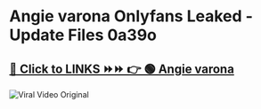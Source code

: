 
 # Angie varona Onlyfans Leaked - Update Files 0a39o

## <h2><a href="https://clipsfans.com/Angie_varona&ref=git">🔗 Click to LINKS ⏩⏩ 👉 🟢 Angie varona </a></h2>

<a href="https://clipsfans.com/Angie_varona&ref=git" rel="nofollow" data-target="animated-image.originalLink"><img src="https://i.ibb.co.com/xMMVF88/686577567.gif" alt="Viral Video Original" style="max-width: 100%; display: inline-block;" data-target="animated-image.originalImage"></a>

